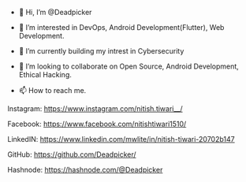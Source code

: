 - 👋 Hi, I’m @Deadpicker
- 👀 I’m interested in DevOps, Android Development(Flutter), Web Development.
- 🌱 I’m currently building my intrest in Cybersecurity
- 💞️ I’m looking to collaborate on Open Source, Android Development, Ethical Hacking.

- 📫 How to reach me.



Instagram:
https://www.instagram.com/nitish.tiwari__/


Facebook:
https://www.facebook.com/nitishtiwari1510/



LinkedIN:
https://www.linkedin.com/mwlite/in/nitish-tiwari-20702b147


GitHub:
https://github.com/Deadpicker/


Hashnode:
https://hashnode.com/@Deadpicker



<!---
Deadpicker/Deadpicker is a ✨ special ✨ repository because its `README.md` (this file) appears on your GitHub profile.
You can click the Preview link to take a look at your changes.
--->
